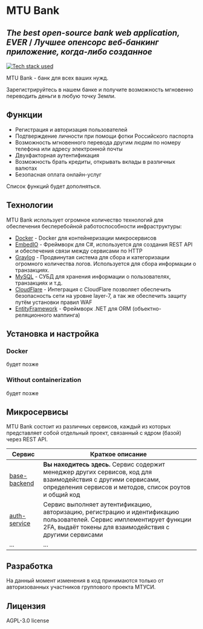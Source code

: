 # MTU Bank
## _The best open-source bank web application, EVER_ / _Лучшее опенсорс веб-банкинг приложение, когда-либо созданное_

[![Tech stack used](https://skillicons.dev/icons?i=cs,cloudflare,docker,dotnet,visualstudio,nginx)](https://github.com/MTU-Bank/base-backend)

MTU Bank - банк для всех ваших нужд.

Зарегистрируйтесь в нашем банке и получите возможность мгновенно переводить деньги в любую точку Земли.

## Функции

- Регистрация и авторизация пользователей
- Подтверждение личности при помощи фотки Российского паспорта
- Возможность мгновенного перевода другим людям по номеру телефона или адресу электронной почты
- Двухфакторная аутентификация
- Возможность брать кредиты, открывать вклады в различных валютах
- Безопасная оплата онлайн-услуг

Список функций будет дополняться.

## Технологии

MTU Bank использует огромное количество технологий для обеспечения бесперебойной работоспособности инфраструктуры:

- [Docker](https://www.docker.com/) - Docker для контейнеризации микросервисов
- [EmbedIO](https://github.com/unosquare/embedio) - Фреймворк для C#, используется для создания REST API и обеспечения связи между сервисами по HTTP
- [Graylog](https://graylog.org/) - Продвинутая система для сбора и категоризации огромного количества логов. Используется для сбора информации о транзакциях.
- [MySQL](https://www.mysql.com/) - СУБД для хранения информации о пользователях, транзакциях и т.д.
- [CloudFlare](https://cloudflare.com) - Интеграция с CloudFlare позволяет обеспечить безопасность сети на уровне layer-7, а так же обеспечить защиту путём установки правил WAF
- [EntityFramework](https://learn.microsoft.com/ru-ru/ef/) - Фреймворк .NET для ORM (объектно-реляционного маппинга)

## Установка и настройка

### Docker
будет позже

### Without containerization
будет позже

## Микросервисы

MTU Bank состоит из различных сервисов, каждый из которых представляет собой отдельный проект, связанный с ядром (базой) через REST API.

| Сервис | Краткое описание |
| ------ | ------ |
| [base-backend](https://github.com/MTU-Bank/base-backend) | **Вы находитесь здесь.** Сервис содержит менеджер других сервисов, код для взаимодействия с другими сервисами, определения сервисов и методов, список роутов и общий код |
| [auth-service](https://github.com/MTU-Bank/auth-service) | Сервис выполняет аутентификацию, авторизацию, регистрацию и идентификацию пользователей. Сервис имплементирует функции 2FA, выдаёт токены для взаимодействия с другими сервисами |
| ... | ... |

## Разработка

На данный момент изменения в код принимаются только от авторизованных участников группового проекта МТУСИ.

## Лицензия

AGPL-3.0 license